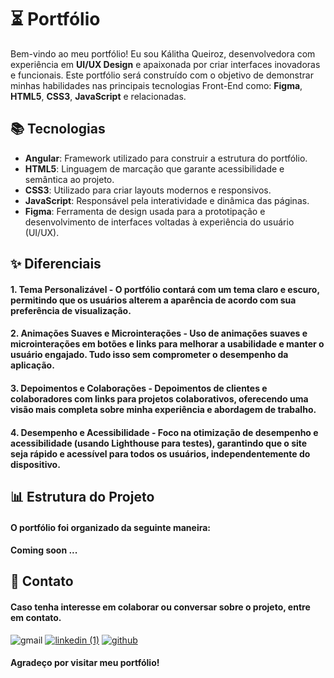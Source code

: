 # ⏳ Portfólio

Bem-vindo ao meu portfólio! Eu sou Kálitha Queiroz, desenvolvedora com experiência em **UI/UX Design** e apaixonada por criar interfaces inovadoras e funcionais. Este portfólio será construído com o objetivo de demonstrar minhas habilidades nas principais tecnologias Front-End como: **Figma**, **HTML5**, **CSS3**, **JavaScript** e  relacionadas.

## 📚 Tecnologias

- **Angular**: Framework utilizado para construir a estrutura do portfólio.
- **HTML5**: Linguagem de marcação que garante acessibilidade e semântica ao projeto.
- **CSS3**: Utilizado para criar layouts modernos e responsivos.
- **JavaScript**: Responsável pela interatividade e dinâmica das páginas.
- **Figma**: Ferramenta de design usada para a prototipação e desenvolvimento de interfaces voltadas à experiência do usuário (UI/UX).

## ✨ Diferenciais

#### 1. **Tema Personalizável** - O portfólio contará com um tema claro e escuro, permitindo que os usuários alterem a aparência de acordo com sua preferência de visualização.
#### 2. **Animações Suaves e Microinterações** - Uso de animações suaves e microinterações em botões e links para melhorar a usabilidade e manter o usuário engajado. Tudo isso sem comprometer o desempenho da aplicação.
#### 3. **Depoimentos e Colaborações** - Depoimentos de clientes e colaboradores com links para projetos colaborativos, oferecendo uma visão mais completa sobre minha experiência e abordagem de trabalho.
#### 4. **Desempenho e Acessibilidade** - Foco na otimização de desempenho e acessibilidade (usando Lighthouse para testes), garantindo que o site seja rápido e acessível para todos os usuários, independentemente do dispositivo.

## 📊 Estrutura do Projeto

#### O portfólio foi organizado da seguinte maneira:
#### Coming soon ...


## 🎯 Contato
#### Caso tenha interesse em colaborar ou conversar sobre o projeto, entre em contato.

![gmail](https://github.com/user-attachments/assets/dc0d9553-464a-483f-86c4-1065bb911704)
[![linkedin (1)](https://github.com/user-attachments/assets/922f432c-ea53-4810-a870-eeb5c291e1f9)](https://www.linkedin.com/in/kalitha-queiroz/)
[![github](https://github.com/user-attachments/assets/f8d2cba0-4b4d-4703-bca1-f8f2ba5450c9)](https://github.com/kalithaQueiroz)

#### Agradeço por visitar meu portfólio!

<!-- ## 	💻 Previw Figma -->
